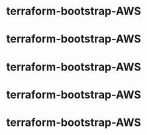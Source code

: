 # terraform-bootstrap-AWS
# terraform-bootstrap-AWS
# terraform-bootstrap-AWS
# terraform-bootstrap-AWS
# terraform-bootstrap-AWS
